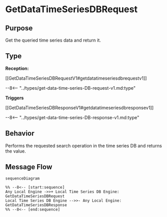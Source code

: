 <div class="message" markdown>


# GetDataTimeSeriesDBRequest

## Purpose

<!-- --8<-- [start:purpose] -->
Get the queried time series data and return it. 
<!-- --8<-- [end:purpose] -->

## Type

<!-- --8<-- [start:type] -->
**Reception:**

[[GetDataTimeSeriesDBRequestV1#getdatatimeseriesdbrequestv1]]

--8<-- "../types/get-data-time-series-DB-request-v1.md:type"

**Triggers**

[[GetDataTimeSeriesDBResponseV1#getdatatimeseriesdbresponsev1]]

--8<-- "../types/get-data-time-series-DB-response-v1.md:type"

<!-- --8<-- [end:type] -->

## Behavior

<!-- --8<-- [start:behavior] -->
Performs the requested search operation in the time series DB and returns the value.
<!-- --8<-- [end:behavior] -->


## Message Flow

<!-- --8<-- [start:messages] -->
```mermaid
sequenceDiagram

%% --8<-- [start:sequence]
Any Local Engine ->>+ Local Time Series DB Engine: GetDataTimeSeriesDBRequest
Local Time Series DB Engine -->>- Any Local Engine: GetDataTimeSeriesDBResponse
%% --8<-- [end:sequence]
```

<!-- --8<-- [end:messages] -->

</div>